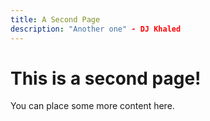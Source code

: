 ```yaml
---
title: A Second Page
description: "Another one" - DJ Khaled
---
```

# This is a second page!
You can place some more content here. 
